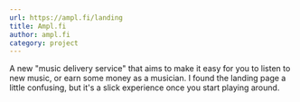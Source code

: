 ```yaml
---
url: https://ampl.fi/landing
title: Ampl.fi
author: ampl.fi
category: project
---
```


A new "music delivery service" that aims to make it easy for you to listen to new music, or earn some money as a musician. I found the landing page a little confusing, but it's a slick experience once you start playing around.

